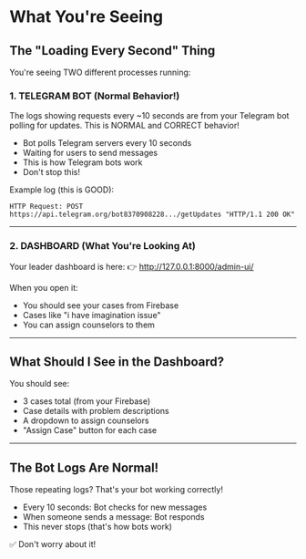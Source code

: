 # What You're Seeing

## The "Loading Every Second" Thing

You're seeing TWO different processes running:

### 1. TELEGRAM BOT (Normal Behavior!)
The logs showing requests every ~10 seconds are from your Telegram bot polling for updates.
This is NORMAL and CORRECT behavior!

- Bot polls Telegram servers every 10 seconds
- Waiting for users to send messages
- This is how Telegram bots work
- Don't stop this!

Example log (this is GOOD):
```
HTTP Request: POST https://api.telegram.org/bot8370908228.../getUpdates "HTTP/1.1 200 OK"
```

---

### 2. DASHBOARD (What You're Looking At)

Your leader dashboard is here:
👉 http://127.0.0.1:8000/admin-ui/

When you open it:
- You should see your cases from Firebase
- Cases like "i have imagination issue"
- You can assign counselors to them

---

## What Should I See in the Dashboard?

You should see:
- 3 cases total (from your Firebase)
- Case details with problem descriptions
- A dropdown to assign counselors
- "Assign Case" button for each case

---

## The Bot Logs Are Normal!

Those repeating logs? That's your bot working correctly!
- Every 10 seconds: Bot checks for new messages
- When someone sends a message: Bot responds
- This never stops (that's how bots work)

✅ Don't worry about it!

